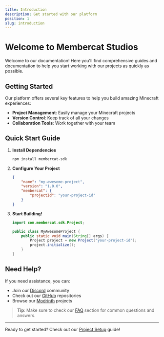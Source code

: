 ```yaml
---
title: Introduction
description: Get started with our platform
position: 1
slug: introduction
---
```


# Welcome to Membercat Studios

Welcome to our documentation! Here you'll find comprehensive guides and documentation to help you start working with our projects as quickly as possible.

## Getting Started

Our platform offers several key features to help you build amazing Minecraft experiences:

-   **Project Management**: Easily manage your Minecraft projects
-   **Version Control**: Keep track of all your changes
-   **Collaboration Tools**: Work together with your team

## Quick Start Guide

1. **Install Dependencies**

    ```bash
    npm install membercat-sdk
    ```

2. **Configure Your Project**

    ```json
    {
        "name": "my-awesome-project",
        "version": "1.0.0",
        "membercat": {
            "projectId": "your-project-id"
        }
    }
    ```

3. **Start Building!**

    ```java
    import com.membercat.sdk.Project;

    public class MyAwesomeProject {
        public static void main(String[] args) {
            Project project = new Project("your-project-id");
            project.initialize();
        }
    }
    ```

## Need Help?

If you need assistance, you can:

-   Join our [Discord](https://discord.gg/membercat) community
-   Check out our [GitHub](https://github.com/membercat-studios) repositories
-   Browse our [Modrinth](https://modrinth.com/organization/membercat) projects

> **Tip**: Make sure to check our [FAQ](/docs/getting-started/faq) section for common questions and answers.

---

Ready to get started? Check out our [Project Setup](/docs/getting-started/project-setup) guide!
